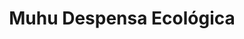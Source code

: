---
title: "Muhu Despensa Ecológica"
url: /potosi/muhu-despensa-ecologica/
shop: alimentación sana
---